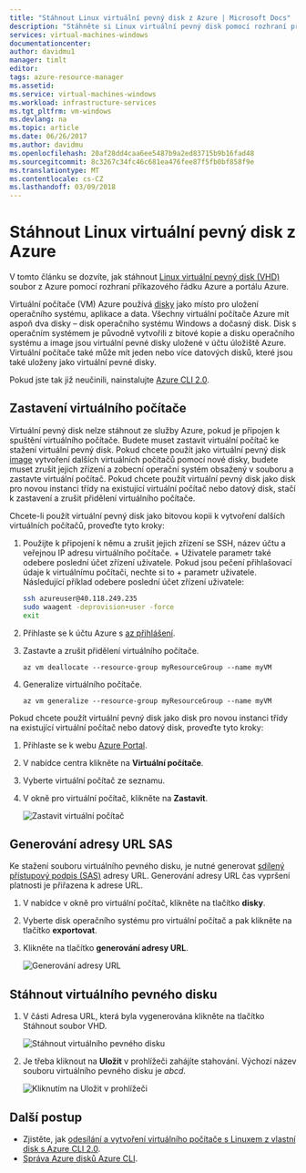```yaml
---
title: "Stáhnout Linux virtuální pevný disk z Azure | Microsoft Docs"
description: "Stáhněte si Linux virtuální pevný disk pomocí rozhraní příkazového řádku Azure a webu Azure portal."
services: virtual-machines-windows
documentationcenter: 
author: davidmu1
manager: timlt
editor: 
tags: azure-resource-manager
ms.assetid: 
ms.service: virtual-machines-windows
ms.workload: infrastructure-services
ms.tgt_pltfrm: vm-windows
ms.devlang: na
ms.topic: article
ms.date: 06/26/2017
ms.author: davidmu
ms.openlocfilehash: 20af28dd4caa6ee5487b9a2ed83715b9b16fad48
ms.sourcegitcommit: 8c3267c34fc46c681ea476fee87f5fb0bf858f9e
ms.translationtype: MT
ms.contentlocale: cs-CZ
ms.lasthandoff: 03/09/2018
---
```

# <a name="download-a-linux-vhd-from-azure"></a>Stáhnout Linux virtuální pevný disk z Azure

V tomto článku se dozvíte, jak stáhnout [Linux virtuální pevný disk (VHD)](about-disks-and-vhds.md?toc=%2fazure%2fvirtual-machines%2flinux%2ftoc.json) soubor z Azure pomocí rozhraní příkazového řádku Azure a portálu Azure. 

Virtuální počítače (VM) Azure používá [disky](../windows/managed-disks-overview.md?toc=%2fazure%2fvirtual-machines%2flinux%2ftoc.json) jako místo pro uložení operačního systému, aplikace a data. Všechny virtuální počítače Azure mít aspoň dva disky – disk operačního systému Windows a dočasný disk. Disk s operačním systémem je původně vytvořili z bitové kopie a disku operačního systému a image jsou virtuální pevné disky uložené v účtu úložiště Azure. Virtuální počítače také může mít jeden nebo více datových disků, které jsou také uloženy jako virtuální pevné disky.

Pokud jste tak již neučinili, nainstalujte [Azure CLI 2.0](https://docs.microsoft.com/cli/azure/install-az-cli2).

## <a name="stop-the-vm"></a>Zastavení virtuálního počítače

Virtuální pevný disk nelze stáhnout ze služby Azure, pokud je připojen k spuštění virtuálního počítače. Budete muset zastavit virtuální počítač ke stažení virtuální pevný disk. Pokud chcete použít jako virtuální pevný disk [image](tutorial-custom-images.md) vytvoření dalších virtuálních počítačů pomocí nové disky, budete muset zrušit jejich zřízení a zobecní operační systém obsažený v souboru a zastavte virtuální počítač. Pokud chcete použít virtuální pevný disk jako disk pro novou instanci třídy na existující virtuální počítač nebo datový disk, stačí k zastavení a zrušit přidělení virtuálního počítače.

Chcete-li použít virtuální pevný disk jako bitovou kopii k vytvoření dalších virtuálních počítačů, proveďte tyto kroky:

1. Použijte k připojení k němu a zrušit jejich zřízení se SSH, název účtu a veřejnou IP adresu virtuálního počítače. + Uživatele parametr také odebere poslední účet zřízení uživatele. Pokud jsou pečení přihlašovací údaje k virtuálnímu počítači, nechte si to + parametr uživatele. Následující příklad odebere poslední účet zřízení uživatele:

    ```bash
    ssh azureuser@40.118.249.235
    sudo waagent -deprovision+user -force
    exit 
    ```

2. Přihlaste se k účtu Azure s [az přihlášení](https://docs.microsoft.com/cli/azure/reference-index#az_login).
3. Zastavte a zrušit přidělení virtuálního počítače.

    ```azurecli
    az vm deallocate --resource-group myResourceGroup --name myVM
    ```

4. Generalize virtuálního počítače. 

    ```azurecli
    az vm generalize --resource-group myResourceGroup --name myVM
    ``` 

Pokud chcete použít virtuální pevný disk jako disk pro novou instanci třídy na existující virtuální počítač nebo datový disk, proveďte tyto kroky:

1.  Přihlaste se k webu [Azure Portal](https://portal.azure.com/).
2.  V nabídce centra klikněte na **Virtuální počítače**.
3.  Vyberte virtuální počítač ze seznamu.
4.  V okně pro virtuální počítač, klikněte na **Zastavit**.

    ![Zastavit virtuální počítač](./media/download-vhd/export-stop.png)

## <a name="generate-sas-url"></a>Generování adresy URL SAS

Ke stažení souboru virtuálního pevného disku, je nutné generovat [sdílený přístupový podpis (SAS)](../../storage/common/storage-dotnet-shared-access-signature-part-1.md?toc=%2fazure%2fvirtual-machines%2fwindows%2ftoc.json) adresy URL. Generování adresy URL čas vypršení platnosti je přiřazena k adrese URL.

1.  V nabídce v okně pro virtuální počítač, klikněte na tlačítko **disky**.
2.  Vyberte disk operačního systému pro virtuální počítač a pak klikněte na tlačítko **exportovat**.
3.  Klikněte na tlačítko **generování adresy URL**.

    ![Generování adresy URL](./media/download-vhd/export-generate.png)

## <a name="download-vhd"></a>Stáhnout virtuálního pevného disku

1.  V části Adresa URL, která byla vygenerována klikněte na tlačítko Stáhnout soubor VHD.

    ![Stáhnout virtuálního pevného disku](./media/download-vhd/export-download.png)

2.  Je třeba kliknout na **Uložit** v prohlížeči zahájíte stahování. Výchozí název souboru virtuálního pevného disku je *abcd*.

    ![Kliknutím na Uložit v prohlížeči](./media/download-vhd/export-save.png)

## <a name="next-steps"></a>Další postup

- Zjistěte, jak [odesílání a vytvoření virtuálního počítače s Linuxem z vlastní disk s Azure CLI 2.0](upload-vhd.md?toc=%2fazure%2fvirtual-machines%2flinux%2ftoc.json). 
- [Správa Azure disků Azure CLI](tutorial-manage-disks.md?toc=%2fazure%2fvirtual-machines%2flinux%2ftoc.json).

